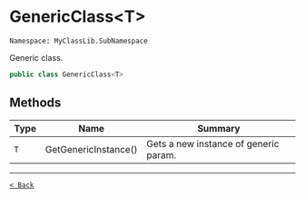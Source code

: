 # GenericClass&lt;T&gt;

`Namespace: MyClassLib.SubNamespace`

Generic class.

```csharp
public class GenericClass<T>
```

## Methods

| Type | Name | Summary |
| --- | --- | --- |
| `T` | GetGenericInstance() | Gets a new instance of generic param. |

---

[`< Back`](../)
